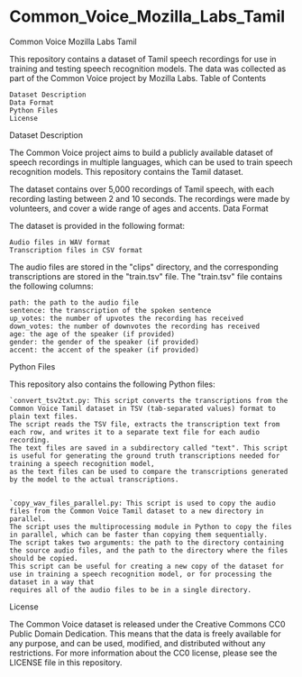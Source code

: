# Common_Voice_Mozilla_Labs_Tamil
Common Voice Mozilla Labs Tamil

This repository contains a dataset of Tamil speech recordings for use in training and testing speech recognition models. The data was collected as part of the Common Voice project by Mozilla Labs.
Table of Contents

    Dataset Description
    Data Format
    Python Files
    License

Dataset Description

The Common Voice project aims to build a publicly available dataset of speech recordings in multiple languages, which can be used to train speech recognition models. This repository contains the Tamil dataset.

The dataset contains over 5,000 recordings of Tamil speech, with each recording lasting between 2 and 10 seconds. The recordings were made by volunteers, and cover a wide range of ages and accents.
Data Format

The dataset is provided in the following format:

    Audio files in WAV format
    Transcription files in CSV format

The audio files are stored in the "clips" directory, and the corresponding transcriptions are stored in the "train.tsv" file. The "train.tsv" file contains the following columns:

    path: the path to the audio file
    sentence: the transcription of the spoken sentence
    up_votes: the number of upvotes the recording has received
    down_votes: the number of downvotes the recording has received
    age: the age of the speaker (if provided)
    gender: the gender of the speaker (if provided)
    accent: the accent of the speaker (if provided)

Python Files

This repository also contains the following Python files:

    `convert_tsv2txt.py: This script converts the transcriptions from the Common Voice Tamil dataset in TSV (tab-separated values) format to plain text files. 
    The script reads the TSV file, extracts the transcription text from each row, and writes it to a separate text file for each audio recording. 
    The text files are saved in a subdirectory called "text". This script is useful for generating the ground truth transcriptions needed for training a speech recognition model, 
    as the text files can be used to compare the transcriptions generated by the model to the actual transcriptions.
    
    
    `copy_wav_files_parallel.py: This script is used to copy the audio files from the Common Voice Tamil dataset to a new directory in parallel.
    The script uses the multiprocessing module in Python to copy the files in parallel, which can be faster than copying them sequentially.
    The script takes two arguments: the path to the directory containing the source audio files, and the path to the directory where the files should be copied. 
    This script can be useful for creating a new copy of the dataset for use in training a speech recognition model, or for processing the dataset in a way that 
    requires all of the audio files to be in a single directory.


License

The Common Voice dataset is released under the Creative Commons CC0 Public Domain Dedication. This means that the data is freely available for any purpose, and can be used, modified, and distributed without any restrictions. For more information about the CC0 license, please see the LICENSE file in this repository.
